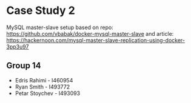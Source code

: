 # Case Study 2
MySQL master-slave setup based on repo: https://github.com/vbabak/docker-mysql-master-slave
and article: https://hackernoon.com/mysql-master-slave-replication-using-docker-3pp3u97


## Group 14

- Edris Rahimi      - I460954
- Ryan Smith        - I493772
- Petar Stoychev    - I493093
